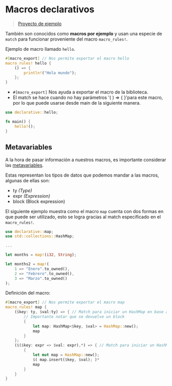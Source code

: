 # Macros declarativos
>	[Proyecto de ejemplo](../../macros/declarative/)

También son conocidos  como **macros por ejemplo** y usan una especie de `match` para funcionar proveniente del macro `macro_rules!`.

Ejemplo de macro llamado `hello`.

```rust
#[macro_export] // Nos permite exportar el macro hello
macro_rules! hello {
	() => {
		println!("Hola mundo");
	};
}
```

- `#[macro_export]` Nos ayuda a exportar el macro de la biblioteca.
- El match se hace cuando no hay parámetros '( ) => { }'para este macro, por lo que puede usarse desde main de la siguiente manera.

```rust 
use declarative::hello;

fn main() {
	hello!();
}
```

## Metavariables

A la hora de pasar información a nuestros macros, es importante considerar las [metavariables](https://doc.rust-lang.org/reference/macros-by-example.html#metavariables).   

Estas representan los tipos de datos que podemos mandar a las macros, algunas de ellas son:
- ty *(Type)*
- expr *(Expression)*
- block (Block expression)


El siguiente ejemplo muestra como el macro `map` cuenta con dos formas en que puede ser utilizado, esto se logra gracias al match especificado en el `macro_rules!`.

```rust
use declarative::map;
use std::collections::HashMap;

...

let months = map!(i32, String);

let months2 = map!(
	1 => "Enero".to_owned(),
	2 => "Febrero".to_owned(),
	3 => "Marzo".to_owned()
);
```

Definición del macro:

```rust
#[macro_export] // Nos permite exportar el macro map
macro_rules! map {
	($key: ty, $val:ty) => { // Match para iniciar un HashMap en base a los tipos.
		// Importante notar que se devuelve un block
		{
			let map: HashMap<$key, $val> = HashMap::new();
			map
		}
	};
	($($key: expr => $val: expr),*) => { // Match para iniciar un HashMap en base a los valores.
		{
			let mut map = HashMap::new();
			$( map.insert($key, $val); )*
			map
		}
	}
}
```
